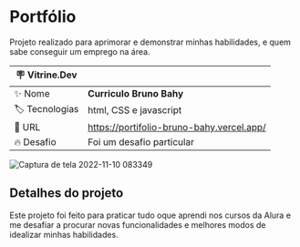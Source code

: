 # Portfólio

Projeto realizado para aprimorar e demonstrar minhas habilidades, e quem sabe conseguir um emprego na área.


| :placard: Vitrine.Dev |     |
| -------------  | --- |
| :sparkles: Nome        | **Curriculo Bruno Bahy**
| :label: Tecnologias | html, CSS e javascript
| :rocket: URL         | https://portifolio-bruno-bahy.vercel.app/
| :fire: Desafio     | Foi um desafio particular

<!-- Inserir imagem com a #vitrinedev ao final do link -->
![Captura de tela 2022-11-10 083349](https://user-images.githubusercontent.com/110056385/201087792-84fcbb80-1734-4b42-bb5c-24faaa2fc139.png#vitrinedev)

## Detalhes do projeto

Este projeto foi feito para praticar tudo oque aprendi nos cursos da Alura e me desafiar a procurar novas funcionalidades e melhores modos de idealizar minhas habilidades.
